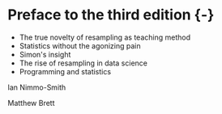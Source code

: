 # Preface to the third edition {-}

* The true novelty of resampling as teaching method
* Statistics without the agonizing pain
* Simon's insight
* The rise of resampling in data science
* Programming and statistics

Ian Nimmo-Smith

Matthew Brett
